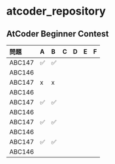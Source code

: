 # atcoder_repository

## AtCoder Beginner Contest
| 問題 | A | B | C | D | E | F |  
| :--- | :--- | :--- | :--- | :--- | :--- | :--- |  
| ABC147 | ✅ | ✅ |  |  |  
| ABC146 |  |  |  |  |
| ABC147 | x | x |  |  |  
| ABC146 |  |  |  |  |
| ABC147 | ✅ | ✅ |  |  |  
| ABC146 |  |  |  |  |
| ABC147 | ✅ | ✅ |  |  |  
| ABC146 |  |  |  |  |
| ABC147 | ✅ | ✅ |  |  |  
| ABC146 |  |  |  |  |
